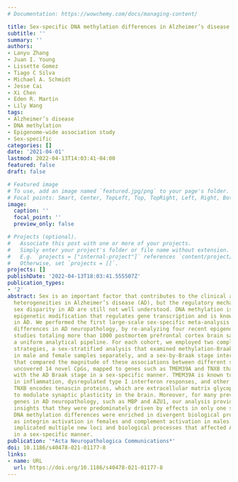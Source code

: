 ```yaml
---
# Documentation: https://wowchemy.com/docs/managing-content/

title: Sex-specific DNA methylation differences in Alzheimer’s disease pathology
subtitle: ''
summary: ''
authors:
- Lanyu Zhang
- Juan I. Young
- Lissette Gomez
- Tiago C Silva
- Michael A. Schmidt
- Jesse Cai
- Xi Chen
- Eden R. Martin
- Lily Wang
tags:
- Alzheimer’s disease
- DNA methylation
- Epigenome-wide association study
- Sex-specific
categories: []
date: '2021-04-01'
lastmod: 2022-04-13T14:03:41-04:00
featured: false
draft: false

# Featured image
# To use, add an image named `featured.jpg/png` to your page's folder.
# Focal points: Smart, Center, TopLeft, Top, TopRight, Left, Right, BottomLeft, Bottom, BottomRight.
image:
  caption: ''
  focal_point: ''
  preview_only: false

# Projects (optional).
#   Associate this post with one or more of your projects.
#   Simply enter your project's folder or file name without extension.
#   E.g. `projects = ["internal-project"]` references `content/project/deep-learning/index.md`.
#   Otherwise, set `projects = []`.
projects: []
publishDate: '2022-04-13T18:03:41.555507Z'
publication_types:
- '2'
abstract: Sex is an important factor that contributes to the clinical and biological
  heterogeneities in Alzheimer’s disease (AD), but the regulatory mechanisms underlying
  sex disparity in AD are still not well understood. DNA methylation is an important
  epigenetic modification that regulates gene transcription and is known to be involved
  in AD. We performed the first large-scale sex-specific meta-analysis of DNA methylation
  differences in AD neuropathology, by re-analyzing four recent epigenome-wide association
  studies totaling more than 1000 postmortem prefrontal cortex brain samples using
  a uniform analytical pipeline. For each cohort, we employed two complementary analytical
  strategies, a sex-stratified analysis that examined methylation-Braak stage associations
  in male and female samples separately, and a sex-by-Braak stage interaction analysis
  that compared the magnitude of these associations between different sexes. Our analysis
  uncovered 14 novel CpGs, mapped to genes such as TMEM39A and TNXB that are associated
  with the AD Braak stage in a sex-specific manner. TMEM39A is known to be involved
  in inflammation, dysregulated type I interferon responses, and other immune processes.
  TNXB encodes tenascin proteins, which are extracellular matrix glycoproteins demonstrated
  to modulate synaptic plasticity in the brain. Moreover, for many previously implicated
  genes in AD neuropathology, such as MBP and AZU1, our analysis provided the new
  insights that they were predominately driven by effects in only one sex. These sex-specific
  DNA methylation differences were enriched in divergent biological processes such
  as integrin activation in females and complement activation in males. Our study
  implicated multiple new loci and biological processes that affected AD neuropathology
  in a sex-specific manner.
publication: '*Acta Neuropathologica Communications*'
doi: 10.1186/s40478-021-01177-8
links:
- name: URL
  url: https://doi.org/10.1186/s40478-021-01177-8
---
```

